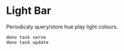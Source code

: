 # Light Bar

Periodicaly query/store hue play light colours.

```
deno task serve
deno task update

```
